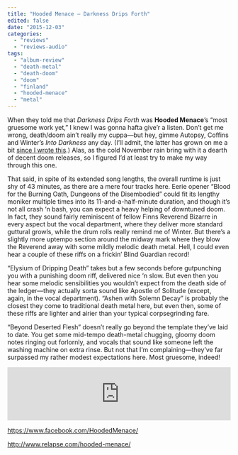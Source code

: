 ```yaml
---
title: "Hooded Menace – Darkness Drips Forth"
edited: false
date: "2015-12-03"
categories:
  - "reviews"
  - "reviews-audio"
tags:
  - "album-review"
  - "death-metal"
  - "death-doom"
  - "doom"
  - "finland"
  - "hooded-menace"
  - "metal"
---
```


When they told me that _Darkness Drips Forth_ was **Hooded Menace**’s “most gruesome work yet,” I knew I was gonna hafta give’r a listen. Don’t get me wrong, death/doom ain’t really my cuppa—but hey, gimme Autopsy, Coffins and Winter’s _Into Darkness_ any day. (I’ll admit, the latter has grown on me a bit [since I wrote this](https://hellbound.ca/2011/04/winter-into-darkness/).) Alas, as the cold November rain bring with it a dearth of decent doom releases, so I figured I’d at least try to make my way through this one.

That said, in spite of its extended song lengths, the overall runtime is just shy of 43 minutes, as there are a mere four tracks here. Eerie opener “Blood for the Burning Oath, Dungeons of the Disembodied” could fit its lengthy moniker multiple times into its 11-and-a-half-minute duration, and though it’s not all crash ‘n bash, you can expect a heavy helping of downtuned doom. In fact, they sound fairly reminiscent of fellow Finns Reverend Bizarre in every aspect but the vocal department, where they deliver more standard guttural growls, while the drum rolls really remind me of Winter. But there’s a slightly more uptempo section around the midway mark where they blow the Reverend away with some mildly melodic death metal. Hell, I could even hear a couple of these riffs on a frickin’ Blind Guardian record!

“Elysium of Dripping Death” takes but a few seconds before gutpunching you with a punishing doom riff, delivered nice ‘n slow. But even then you hear some melodic sensibilities you wouldn’t expect from the death side of the ledger—they actually sorta sound like Apostle of Solitude (except, again, in the vocal department). “Ashen with Solemn Decay” is probably the closest they come to traditional death metal here, but even then, some of these riffs are lighter and airier than your typical corpsegrinding fare.

“Beyond Deserted Flesh” doesn’t really go beyond the template they’ve laid to date. You get some mid-tempo death-metal chugging, gloomy doom notes ringing out forlornly, and vocals that sound like someone left the washing machine on extra rinse. But not that I’m complaining—they’ve far surpassed my rather modest expectations here. Most gruesome, indeed!

<iframe style="border: 0; width: 100%; height: 120px;" src="https://bandcamp.com/EmbeddedPlayer/album=2246908970/size=large/bgcol=ffffff/linkcol=0687f5/tracklist=false/artwork=small/transparent=true/" width="300" height="150" seamless=""><a href="http://hoodedmenace.bandcamp.com/album/darkness-drips-forth">Darkness Drips Forth by HOODED MENACE</a></iframe>

https://www.facebook.com/HoodedMenace/

http://www.relapse.com/hooded-menace/
